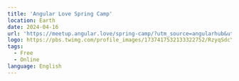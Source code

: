 ```yaml
---
title: 'Angular Love Spring Camp'
location: Earth
date: 2024-04-16
url: 'https://meetup.angular.love/spring-camp/?utm_source=angularhub&utm_medium=event&utm_campaign=angularspringcamp'
logo: https://pbs.twimg.com/profile_images/1737417532133322752/RzyqSdcY_400x400.jpg
tags:
  - Free
  - Online
language: English
---
```

